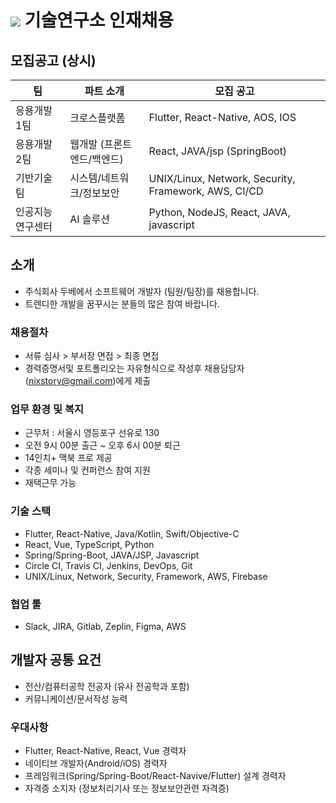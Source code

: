 # <img src="https://user-images.githubusercontent.com/38146144/74117217-49c86b00-4bfa-11ea-8989-d4bfc7d00215.png"></img> 기술연구소 인재채용

## 모집공고 (상시)
<p>

| 팀          | 파트 소개                                  | 모집 공고                                               |
| ----------- | --------------------------------------- | ----------------------------------------------------- |
| 응용개발 1팀   | 크로스플랫폼                            | Flutter, React-Native, AOS, IOS     |
| 응용개발 2팀   | 웹개발 (프론트엔드/백엔드)                 | React, JAVA/jsp (SpringBoot) |
| 기반기술팀     | 시스템/네트워크/정보보안                   | UNIX/Linux, Network, Security, Framework, AWS, CI/CD |
| 인공지능연구센터 | AI 솔루션                             | Python, NodeJS, React, JAVA, javascript |
</p> 

## 소개
* 주식회사 두베에서 소프트웨어 개발자 (팀원/팀장)를 채용합니다. 
* 트렌디한 개발을 꿈꾸시는 분들의 많은 참여 바랍니다.

### 채용절차
* 서류 심사 > 부서장 면접 > 최종 면접
* 경력증명서및 포트폴리오는 자유형식으로 작성후 채용담당자(nixstory@gmail.com)에게 제출

### 업무 환경 및 복지
* 근무처 : 서울시 영등포구 선유로 130
* 오전 9시 00분 출근 ~ 오후 6시 00분 퇴근
* 14인치+ 맥북 프로 제공
* 각종 세미나 및 컨퍼런스 참여 지원
* 재택근무 가능 

### 기술 스택
* Flutter, React-Native, Java/Kotlin, Swift/Objective-C
* React, Vue, TypeScript, Python
* Spring/Spring-Boot, JAVA/JSP, Javascript
* Circle CI, Travis CI, Jenkins, DevOps, Git
* UNIX/Linux, Network, Security, Framework, AWS, Firebase

### 협업 툴
* Slack, JIRA, Gitlab, Zeplin, Figma, AWS

## 개발자 공통 요건
* 전산/컴퓨터공학 전공자 (유사 전공학과 포함)
* 커뮤니케이션/문서작성 능력

### 우대사항
* Flutter, React-Native, React, Vue 경력자 
* 네이티브 개발자(Android/iOS) 경력자
* 프레임워크(Spring/Spring-Boot/React-Navive/Flutter) 설계 경력자
* 자격증 소지자 (정보처리기사 또는 정보보안관련 자격증)
